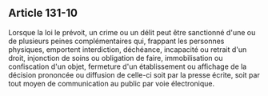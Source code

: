 Article 131-10
----
Lorsque la loi le prévoit, un crime ou un délit peut être sanctionné d'une ou de
plusieurs peines complémentaires qui, frappant les personnes physiques,
emportent interdiction, déchéance, incapacité ou retrait d'un droit, injonction
de soins ou obligation de faire, immobilisation ou confiscation d'un objet,
fermeture d'un établissement ou affichage de la décision prononcée ou diffusion
de celle-ci soit par la presse écrite, soit par tout moyen de communication au
public par voie électronique.
